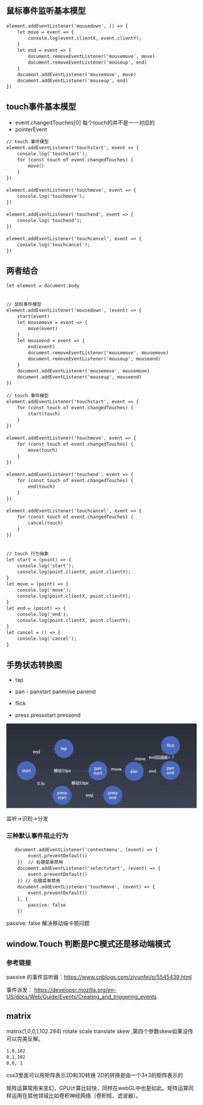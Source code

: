 


## 鼠标事件监听基本模型

```
element.addEventListener('mousedown', () => {
    let move = event => {
        console.log(event.clientX, event.clientY);
    }
    let end = event => {
        document.removeEventListener('mousemove', move)
        document.removeEventListener('mouseup', end)
    }
    document.addEventListener('mousemove', move)
    document.addEventListener('mouseup', end)
})
```
## touch事件基本模型

- event.changedTouches[0] 每个touch的并不是一一对应的
- pointerEvent


```
// touch 事件模型
element.addEventListener('touchstart', event => {
    console.log('touchstart');
    for (const touch of event.changedTouches) {
        move()
    }
})

element.addEventListener('touchmove', event => {
    console.log('touchmove');
})

element.addEventListener('touchend', event => {
    console.log('touchend');
})

element.addEventListener('touchcancel', event => {
    console.log('touchcancel');
})
```

## 两者结合
```
let element = document.body


// 鼠标事件模型
element.addEventListener('mousedown', (event) => {
    start(event)
    let mousemove = event => {
        move(event)
    }
    let mouseend = event => {
        end(event)
        document.removeEventListener('mousemove', mousemove)
        document.removeEventListener('mouseup', mouseend)
    }
    document.addEventListener('mousemove', mousemove)
    document.addEventListener('mouseup', mouseend)
})

// touch 事件模型
element.addEventListener('touchstart', event => {
    for (const touch of event.changedTouches) {
        start(touch)
    }
})

element.addEventListener('touchmove', event => {
    for (const touch of event.changedTouches) {
        move(touch)
    }
})

element.addEventListener('touchend', event => {
    for (const touch of event.changedTouches) {
        end(touch)
    }
})

element.addEventListener('touchcancel', event => {
    for (const touch of event.changedTouches) {
        cancel(touch)
    }
})


// touch 行为抽象
let start = (point) => {
    console.log('start');
    console.log(point.clientX, point.clientY);
}
let move = (point) => {
    console.log('move');
    console.log(point.clientX, point.clientY);
}
let end = (point) => {
    console.log('end');
    console.log(point.clientX, point.clientY);
}
let cancel = () => {
    console.log('cancel');
}
```



## 手势状态转换图
- tap

- pan - panstart panmove panend

- flick

- press pressstart pressend

![touch](./base-touch.jpg)

监听->识别->分发






### 三种默认事件阻止行为 
```
   document.addEventListener('contextmenu', (event) => {
        event.preventDefault()
    })  // 右键菜单禁用
    document.addEventListener('selectstart', (event) => {
        event.preventDefault()
    }) // 右键菜单禁用
    document.addEventListener('touchmove', (event) => {
        event.preventDefault()
    }, {
        passive: false
    })
```

passive: false 解决移动端卡顿问题


## window.Touch 判断是PC模式还是移动端模式  
### 参考链接
passive 的事件监听器：https://www.cnblogs.com/ziyunfei/p/5545439.html

事件派发：
https://developer.mozilla.org/en-US/docs/Web/Guide/Events/Creating_and_triggering_events


## matrix
matrix(1,0,0,1,102.284)   rotate scale translate skew ,第四个参数skew如果没传可以完美反解。

```
1,0,102
0,1,102
0,0, 1 

```
css3里面可以用矩阵表示2D和3D转换
2D的转换是由一个3*3的矩阵表示的

矩阵运算常用来变幻，GPU计算比较快，同样在webGL中也是如此。矩阵运算同样运用在其他领域比如卷积神经网络（卷积核、滤波器）。


